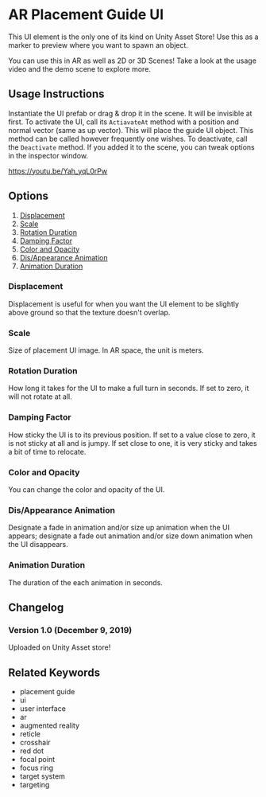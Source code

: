 # AR Placement Guide UI

This UI element is the only one of its kind on Unity Asset Store!
Use this as a marker to preview where you want to spawn an object.

You can use this in AR as well as 2D or 3D Scenes!
Take a look at the usage video and the demo scene to explore more.

## Usage Instructions
Instantiate the UI prefab or drag & drop it in the scene. It will be invisible at first.
To activate the UI, call its `ActiavateAt` method with a position and normal vector (same as up vector). This will place the guide UI object. This method can be called however frequently one wishes. To deactivate, call the `Deactivate` method.
If you added it to the scene, you can tweak options in the inspector window.

https://youtu.be/Yah_yqL0rPw

## Options
1. [Displacement](#Displacement)
2. [Scale](#Scale)
3. [Rotation Duration](#Rotation-Duration)
4. [Damping Factor](#Damping-Factor)
5. [Color and Opacity](#Color-and-Opacity)
6. [Dis/Appearance Animation](#Dis/Appearance-Animation)
7. [Animation Duration](#Animation-Duration)

### Displacement
Displacement is useful for when you want the UI element to be slightly above ground so that the texture doesn't overlap.
### Scale
Size of placement UI image. In AR space, the unit is meters.
### Rotation Duration
How long it takes for the UI to make a full turn in seconds. If set to zero, it will not rotate at all.
### Damping Factor
How sticky the UI is to its previous position. If set to a value close to zero, it is not sticky at all and is jumpy. If set close to one, it is very sticky and takes a bit of time to relocate.
### Color and Opacity
You can change the color and opacity of the UI.
### Dis/Appearance Animation
Designate a fade in animation and/or size up animation when the UI appears;
designate a fade out animation and/or size down animation when the UI disappears.
### Animation Duration
The duration of the each animation in seconds.



## Changelog
### Version 1.0 (December 9, 2019)
Uploaded on Unity Asset store!


## Related Keywords
- placement guide
- ui
- user interface
- ar
- augmented reality
- reticle 
- crosshair 
- red dot
- focal point
- focus ring 
- target system
- targeting